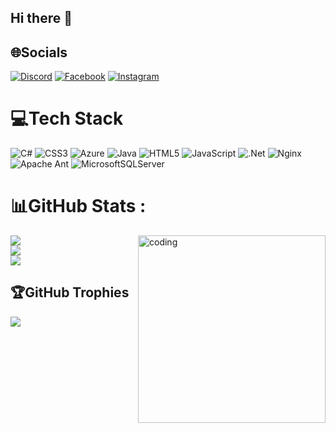 ## Hi there 👋


## 🌐Socials
[![Discord](https://img.shields.io/badge/Discord-%237289DA.svg?logo=discord&logoColor=white)](htttps://discord.gg/trananthuyen#1478) [![Facebook](https://img.shields.io/badge/Facebook-%231877F2.svg?logo=Facebook&logoColor=white)](https://facebook.com/profile.php?id=100007448688479) [![Instagram](https://img.shields.io/badge/Instagram-%23E4405F.svg?logo=Instagram&logoColor=white)](https://instagram.com/https://www.instagram.com/anthuyen00/) 

# 💻Tech Stack


![C#](https://img.shields.io/badge/c%23-%23239120.svg?style=plastic&logo=c-sharp&logoColor=white) ![CSS3](https://img.shields.io/badge/css3-%231572B6.svg?style=plastic&logo=css3&logoColor=white) ![Azure](https://img.shields.io/badge/azure-%230072C6.svg?style=plastic&logo=azure-devops&logoColor=white) ![Java](https://img.shields.io/badge/java-%23ED8B00.svg?style=plastic&logo=java&logoColor=white) ![HTML5](https://img.shields.io/badge/html5-%23E34F26.svg?style=plastic&logo=html5&logoColor=white) ![JavaScript](https://img.shields.io/badge/javascript-%23323330.svg?style=plastic&logo=javascript&logoColor=%23F7DF1E) ![.Net](https://img.shields.io/badge/.NET-5C2D91?style=plastic&logo=.net&logoColor=white) ![Nginx](https://img.shields.io/badge/nginx-%23009639.svg?style=plastic&logo=nginx&logoColor=white) ![Apache Ant](https://img.shields.io/badge/Apache%20Ant-A81C7D?style=plastic&logo=Apache%20Ant&logoColor=white) ![MicrosoftSQLServer](https://img.shields.io/badge/Microsoft%20SQL%20Sever-CC2927?style=plastic&logo=microsoft%20sql%20server&logoColor=white)
# 📊GitHub Stats :
<img align="right" alt="coding" width="300" hight="1265" src="https://gifdb.com/images/high/adorable-white-cat-typing-on-keyboard-mcx89p34ojfj25fh.gif">


![](https://github-readme-stats.vercel.app/api?username=trananthuyen&theme=dark&hide_border=true&include_all_commits=true&count_private=true)<br/>
![](https://github-readme-streak-stats.herokuapp.com/?user=trananthuyen&theme=dark&hide_border=true)<br/>
![](https://github-readme-stats.vercel.app/api/top-langs/?username=trananthuyen&theme=dark&hide_border=true&include_all_commits=true&count_private=true&layout=compact)



## 🏆GitHub Trophies
![](https://github-trophies.vercel.app/?username=trananthuyen&theme=radical&no-frame=false&no-bg=false&margin-w=4)



